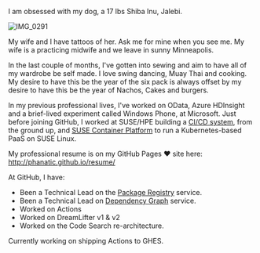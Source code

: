 I am obsessed with my dog, a 17 lbs Shiba Inu, Jalebi. 

![IMG_0291](https://user-images.githubusercontent.com/82819/83670397-b6e08180-a598-11ea-9039-98e3e7b425fa.jpg)

My wife and I have tattoos of her. Ask me for mine when you see me.
My wife is a practicing midwife and we leave in sunny Minneapolis.

In the last couple of months, I've gotten into sewing and aim to have all of my wardrobe be self made.
I love swing dancing, Muay Thai and cooking. My desire to have this be the year of the six pack is always offset by my desire to have this be the year of Nachos, Cakes and burgers.

In my previous professional lives, I've worked on OData, Azure HDInsight and a brief-lived experiment called Windows Phone, at Microsoft. Just before joining GitHub, I worked at SUSE/HPE building a [CI/CD system](https://www.youtube.com/watch?v=CpRBFUxOt60), from the ground up, and [SUSE Container Platform](https://www.suse.com/products/caas-platform/)  to run a Kubernetes-based PaaS on SUSE Linux.

My professional resume is on my GitHub Pages :heart: site here: http://phanatic.github.io/resume/

At GitHub, I have:
* Been a Technical Lead on the [Package Registry](https://help.github.com/hidden/about-github-package-registry/) service.
* Been a Technical Lead on [Dependency Graph](https://help.github.com/articles/listing-the-packages-that-a-repository-depends-on/) service.
* Worked on Actions
* Worked on DreamLifter v1 & v2
* Worked on the Code Search re-architecture.

Currently working on shipping Actions to GHES.
